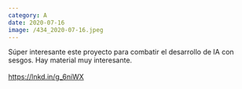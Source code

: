 ```yaml
--- 
category: A 
date: 2020-07-16 
image: /434_2020-07-16.jpeg 
--- 
```


Súper interesante este proyecto para combatir el desarrollo de IA con sesgos. Hay material muy interesante. <br><br>https://lnkd.in/g_6niWX